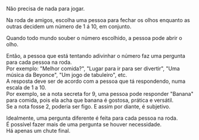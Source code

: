 Não precisa de nada para jogar.  

Na roda de amigos, escolha uma pessoa para fechar os olhos enquanto as outras decidem um número de 1 á 10, em conjunto.  

Quando todo mundo souber o número escolhido, a pessoa pode abrir o olho.  

Então, a pessoa que está tentando adivinhar o número faz uma pergunta para cada pessoa na roda.  
Por exemplo: "Melhor comida?", "Lugar para ir para ser divertir", "Uma música da Beyonce", "Um jogo de tabuleiro", etc.  
A resposta deve ser de acordo com a pessoa que tá respondendo, numa escala de 1 a 10.  
Por exemplo, se a nota secreta for 9, uma pessoa pode responder "Banana" para comida, pois ela acha que banana é gostosa, prática e versátil.  
Se a nota fosse 2, poderia ser figo. E assim por diante, é subjetivo.  

Idealmente, uma pergunta diferente é feita para cada pessoa na roda.  
É possível fazer mais de uma pergunta se houver necessidade.  
Há apenas um chute final.  
